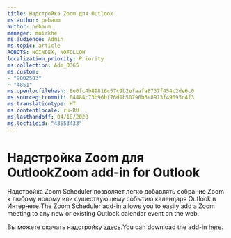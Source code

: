 ```yaml
---
title: Надстройка Zoom для Outlook
ms.author: pebaum
author: pebaum
manager: mnirkhe
ms.audience: Admin
ms.topic: article
ROBOTS: NOINDEX, NOFOLLOW
localization_priority: Priority
ms.collection: Adm_O365
ms.custom:
- "9002503"
- "4851"
ms.openlocfilehash: 8e0fc4b89816c57c9b2efaafa8737f454c2de6c0
ms.sourcegitcommit: 04484c73b96bf76d1b50796b3e8913f49095c4f3
ms.translationtype: HT
ms.contentlocale: ru-RU
ms.lasthandoff: 04/18/2020
ms.locfileid: "43553433"
---
```

# <a name="zoom-add-in-for-outlook"></a><span data-ttu-id="17bb7-102">Надстройка Zoom для Outlook</span><span class="sxs-lookup"><span data-stu-id="17bb7-102">Zoom add-in for Outlook</span></span>

<span data-ttu-id="17bb7-103">Надстройка Zoom Scheduler позволяет легко добавлять собрание Zoom к любому новому или существующему событию календаря Outlook в Интернете.</span><span class="sxs-lookup"><span data-stu-id="17bb7-103">The Zoom Scheduler add-in allows you to easily add a Zoom meeting to any new or existing Outlook calendar event on the web.</span></span>

<span data-ttu-id="17bb7-104">Вы можете скачать надстройку [здесь](https://go.microsoft.com/fwlink/?linkid=2126413).</span><span class="sxs-lookup"><span data-stu-id="17bb7-104">You can download the add-in [here](https://go.microsoft.com/fwlink/?linkid=2126413).</span></span>
 
